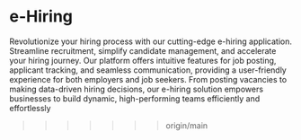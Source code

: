 # e-Hiring

Revolutionize your hiring process with our cutting-edge e-hiring application. Streamline recruitment, simplify candidate management, and accelerate your hiring journey. Our platform offers intuitive features for job posting, applicant tracking, and seamless communication, providing a user-friendly experience for both employers and job seekers. From posting vacancies to making data-driven hiring decisions, our e-hiring solution empowers businesses to build dynamic, high-performing teams efficiently and effortlessly
>>>>>>> origin/main
